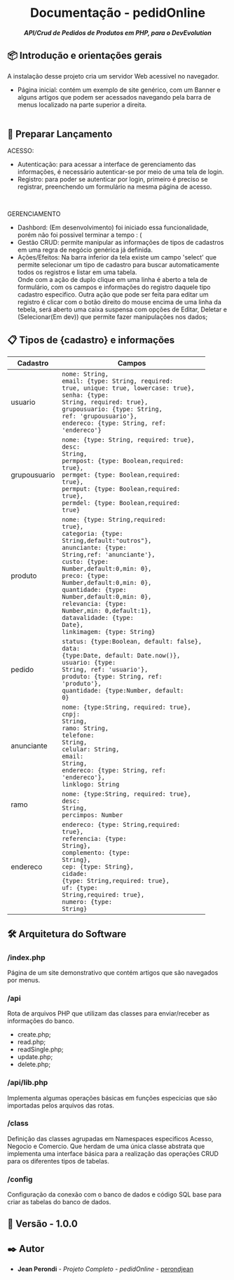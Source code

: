 
<h1 align="center">Documentação - pedidOnline</h1>

<h5 align="center">API/Crud de Pedidos de Produtos em PHP, para o DevEvolution<h5>
  
## 📦 Introdução e orientações gerais
A instalação desse projeto cria um servidor Web acessivel no navegador. <br>
- Página inicial: contém um exemplo de site genérico, com um Banner e alguns artigos que podem ser acessados navegando pela barra de menus localizado na parte superior a direita.<br><br>

## 🚀 Preparar Lançamento
ACESSO:
- Autenticação: para acessar a interface de gerenciamento das informações, é necessário autenticar-se por meio de uma tela de login.<br>
- Registro: para poder se autenticar por login, primeiro é preciso se registrar, preenchendo um formulário na mesma página de acesso.<br>

<br>
  
GERENCIAMENTO
- Dashbord: (Em desenvolvimento) foi iniciado essa funcionalidade, porém não foi possivel terminar a tempo : ( <br>
- Gestão CRUD: permite manipular as informações de tipos de cadastros em uma regra de negócio genérica já definida.<br> 
- Ações/Efeitos: Na barra inferior da tela existe um campo 'select' que permite selecionar um tipo de cadastro para buscar automaticamente todos os registros e listar em uma tabela.<br>Onde com a ação de duplo clique em uma linha é aberto a tela de formulário, com os campos e informações do registro daquele tipo cadastro especifico. Outra ação que pode ser feita para editar um registro é clicar com o botão direito do mouse encima de uma linha da tebela, será aberto uma caixa suspensa com opções de Editar, Deletar e (Selecionar(Em dev)) que permite fazer manipulações nos dados;


## 📋 Tipos de {cadastro} e informações
  
| Cadastro     | Campos |
| --------     | --------   |
| usuario      | <code>nome: String,</code><br/><code>email: {type: String, required: true, unique: true, lowercase: true},</code><br/><code>senha: {type: String, required: true},</code><br/><code>grupousuario: {type: String, ref: 'grupousuario'},</code><br/><code>endereco: {type: String, ref: 'endereco'}</code>|
| grupousuario | <code>nome: {type: String, required: true},</code><br/><code>desc: String,</code><br/><code>permpost: {type: Boolean,required: true},</code><br/><code>permget: {type: Boolean,required: true},</code><br/><code>permput: {type: Boolean,required: true},</code><br/><code>permdel: {type: Boolean,required: true}</code> |
| produto      | <code>nome: {type: String,required: true},</code><br/><code>categoria: {type: String,default:"outros"},</code><br/><code>anunciante: {type: String,ref: 'anunciante'},</code><br/><code>custo: {type: Number,default:0,min: 0},</code><br/><code>preco: {type: Number,default:0,min: 0},</code><br/><code>quantidade: {type: Number,default:0,min: 0},</code><br/><code>relevancia: {type: Number,min: 0,default:1},</code><br/><code>datavalidade: {type: Date},</code><br/><code>linkimagem: {type: String}</code> |
| pedido       | <code>status: {type:Boolean, default: false},</code><br/><code>data: {type:Date, default: Date.now()},</code><br/><code>usuario: {type: String, ref: 'usuario'},</code><br/><code>produto: {type: String, ref: 'produto'},</code><br/><code>quantidade: {type:Number, default: 0}</code> |
| anunciante   | <code>nome: {type:String, required: true},</code><br/><code>cnpj: String,</code><br/><code>ramo: String,</code><br/><code>telefone: String,</code><br/><code>celular: String,</code><br/><code>email: String,</code><br/><code>endereco: {type: String, ref: 'endereco'},</code><br/><code>linklogo: String</code> |
| ramo         | <code>nome: {type:String, required: true},</code><br/><code>desc: String,</code><br/><code>percimpos: Number</code> |
| endereco      | <code>endereco: {type: String,required: true},</code><br/><code>referencia: {type: String},</code><br/><code>complemento: {type: String},</code><br/><code>cep: {type: String},</code><br/><code>cidade: {type: String,required: true},</code><br/><code>uf: {type: String,required: true},</code><br/><code>numero: {type: String}</code> |

 
## 🛠️ Arquitetura do Software

### <b>/index.php</b>
Página de um site demonstrativo que contém artigos que são navegados por menus.<br/>

### <b>/api</b>
Rota de arquivos PHP que utilizam das classes para enviar/receber as informações do banco.
- create.php;
- read.php;
- readSingle.php;
- update.php;
- delete.php;
  
### <b>/api/lib.php</b><br/>
Implementa algumas operações básicas em funções especicias que são importadas pelos arquivos das rotas.<br/>
  
### <b>/class</b><br/>
Definição das classes agrupadas em Namespaces especificos Acesso, Negocio e Comercio. Que herdam de uma única classe abstrata que implementa uma interface básica para a realização das operações CRUD para os diferentes tipos de tabelas.<br/>

### <b>/config</b><br/>
Configuração da conexão com o banco de dados e código SQL base para criar as tabelas do banco de dados.<br/>



## 📌 Versão - 1.0.0


## ✒️ Autor

* **Jean Perondi** - *Projeto Completo - pedidOnline* - [perondjean](https://github.com/Jeanperondi10)


